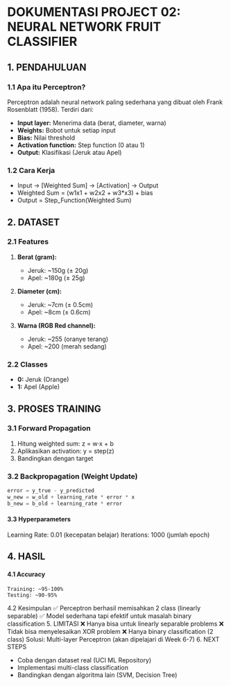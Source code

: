 # DOKUMENTASI PROJECT 02: NEURAL NETWORK FRUIT CLASSIFIER

## 1. PENDAHULUAN

### 1.1 Apa itu Perceptron?
Perceptron adalah neural network paling sederhana yang dibuat oleh Frank Rosenblatt (1958). Terdiri dari:
- **Input layer:** Menerima data (berat, diameter, warna)
- **Weights:** Bobot untuk setiap input
- **Bias:** Nilai threshold
- **Activation function:** Step function (0 atau 1)
- **Output:** Klasifikasi (Jeruk atau Apel)

### 1.2 Cara Kerja
- Input → [Weighted Sum] → [Activation] → Output
- Weighted Sum = (w1x1 + w2x2 + w3*x3) + bias
- Output = Step_Function(Weighted Sum)

## 2. DATASET

### 2.1 Features
1. **Berat (gram):** 
   - Jeruk: ~150g (± 20g)
   - Apel: ~180g (± 25g)

2. **Diameter (cm):**
   - Jeruk: ~7cm (± 0.5cm)
   - Apel: ~8cm (± 0.6cm)

3. **Warna (RGB Red channel):**
   - Jeruk: ~255 (oranye terang)
   - Apel: ~200 (merah sedang)

### 2.2 Classes
- **0:** Jeruk (Orange)
- **1:** Apel (Apple)

## 3. PROSES TRAINING

### 3.1 Forward Propagation
1. Hitung weighted sum: z = w·x + b
2. Aplikasikan activation: y = step(z)
3. Bandingkan dengan target

### 3.2 Backpropagation (Weight Update)
```python
error = y_true - y_predicted
w_new = w_old + learning_rate * error * x
b_new = b_old + learning_rate * error
```

#### 3.3 Hyperparameters

Learning Rate: 0.01 (kecepatan belajar)
Iterations: 1000 (jumlah epoch)

## 4. HASIL
#### 4.1 Accuracy
```
Training: ~95-100%
Testing: ~90-95%
```
4.2 Kesimpulan
✅ Perceptron berhasil memisahkan 2 class (linearly separable)
✅ Model sederhana tapi efektif untuk masalah binary classification
5. LIMITASI
❌ Hanya bisa untuk linearly separable problems
❌ Tidak bisa menyelesaikan XOR problem
❌ Hanya binary classification (2 class)
Solusi: Multi-layer Perceptron (akan dipelajari di Week 6-7)
6. NEXT STEPS
 - Coba dengan dataset real (UCI ML Repository)
 - Implementasi multi-class classification
 - Bandingkan dengan algoritma lain (SVM, Decision Tree)
